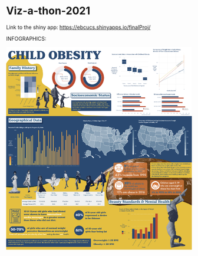 # Viz-a-thon-2021

Link to the shiny app: https://ebcucs.shinyapps.io/finalProj/

INFOGRAPHICS:

![](https://github.com/irenechang1510/Viz-a-thon-2021/blob/main/Viz-a-thon.png)
